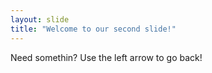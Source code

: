 ```yaml
---
layout: slide
title: "Welcome to our second slide!"
---
```

Need somethin?
Use the left arrow to go back!
